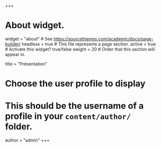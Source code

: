 +++
# About widget.
widget = "about"  # See https://sourcethemes.com/academic/docs/page-builder/
headless = true  # This file represents a page section.
active = true  # Activate this widget? true/false
weight = 20  # Order that this section will appear in.

title = "Présentation"

# Choose the user profile to display
# This should be the username of a profile in your `content/author/` folder.
author = "admin"
+++
